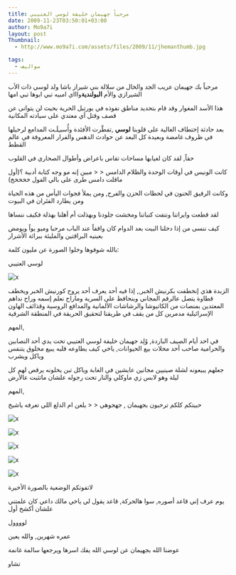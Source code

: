 ```yaml
---
title: مرحباً جهيمان خليفة لوسي العتيبي
date: 2009-11-23T03:50:01+03:00
author: Mo9a7i
layout: post
Thumbnail:
  - http://www.mo9a7i.com/assets/files/2009/11/jhemanthumb.jpg

tags:
  - سواليف
---
```


مرحباً بك جهيمان عريب الجد والخال من سلالة بني شيراز باشا ولد لوسي ذات الأب الشيرازي والأم **البولندية**واااي امبيه تبي ابوها تبي امها

هذا الأسد المغوار وقد قام بتحديد مناطق نفوذه في بورتبل الحرية بحيث لن يتوانى عن قصف وقتل أي معتدي على سيادته المكانية

بعد حادثة إختطاف الغالية على قلوبنا **لوسي** ,تفطّرت الأفئدة وأُسبـِلَـت المدامع لرحيلها في ظروف غامضة وبعيدة كل البعد عن حوادث الدهس والفرار المعروفة في عالم القطط

حقاً, لقد كان لغيابها مساحات تقاس باعراض وأطوال الصحاري في القلوب

كانت الونيس في أوقات الوحدة والظلام الدامس < < مبين إنه مو وجه كتابة أدبية ؟(أول ماقلت دامس طرى على بالي الفول خخخخخ)

وكانت الرفيق الحنون في لحظات الحزن والفرح, ومن يملأ فجوات اليأس من هذه الحياة ومن يطارد الفئران في البيوت

لقد قطعت وايراتنا ونتفت كنباتنا ومخشت جلودنا وبهذلت أم أهلنا بهذلة فكيف ننساها

كيف ننسى من إذا دخلنا البيت بعد الدوام كان واقفاً عند الباب مرحبا وميو يواً ويومض بعينيه البراقتين والمليئة ببرائة الأشرار

بالله شوفوها وخلوا الصورة عن مليون كلمة:

لوسي العتيبي
  
![x](/assets/files/2009/11/lousy.jpg)

الزبدة هذي إنخطفت بكرنيش الخبر,, إذا فيه أحد يعرف أحد يروح كورنيش الخبر ويخطف قطاوة يتصل عالرقم المجاني وبنحافظ على السرية وماراح نعلم إسمه وراح نداهم المعتدين بمنصات من الكاتيوشا والرشاشات الألمانية والمدافع الروسية وقذائف الهاون الإسرائيلية مدمرين كل من يقف في طريقنا لتحقيق الحريقة في المنطقة الشرقية

المهم,

في احد أيام الصيف الباردة, وُلِد جهيمان خليفة لوسي العتيبي تحت يدي أحد النصابين والحرامية صاحب أحد محلات بيع الحيوانات, ياخي كيف يطاوعه قلبه يبيع مخلوق يتنفس وياكل ويشرب

جعلهم يبيعونه لشلة صينيين مجانين عايشين في الغابة وياكل تبن يخلونه يرقص لهم كل ليلة وهو لابس زي ماوكلي والنار تحت رجوله علشان ماتثبت عالأرض

المهم,

حبيتكم كلكم ترحبون بجهيمان , جهجوهي < < يلعن ام الدلع اللي تعرفه ياشيخ

![x](/assets/files/2009/11/jheman5.png)

![x](/assets/files/2009/11/jheman4.png)

![x](/assets/files/2009/11/jheman.png)

![x](/assets/files/2009/11/jheman2.png)

![x](/assets/files/2009/11/jheman3.png)

لاتفوتكم الوضعية بالصورة الأخيرة

يوم عرف إني قاعد أصوره, سوا هالحركة, قاعد يقول لي ياخي مالك داعي كان علمتني علشان أكشخ أول

لوووول

عمره شهرين, والله يعين

عوضنا الله بجهيمان عن لوسي الله يفك اسرها ويرجعها سالمة غانمة

تشاو
